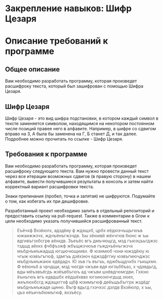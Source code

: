 # Закрепление навыков: Шифр Цезаря
<h1>Описание требований к программе</h1>
<h2>Общее описание</h2>
Вам необходимо разработать программу, которая произведет расшифроку текста, который был зашифрован с помощью Шифра Цезаря.

<h2>Шифр Цезаря</h2>
Шифр Цезаря - это вид шифра подстановки, в котором каждый символ в тексте заменяется символом, находящимся на некотором постоянном числе позиций правее него в алфавите.
Например, в шифре со сдвигом вправо на 3, А была бы заменена на Г, Б станет Д, и так далее.
Подробнее можно прочитать по ссылке - Шифр Цезаря.

<h2>Требования к программе</h2>
Вам необходимо разработать программу, которая произведет расшифроку следующего текста.
Вам нужно провести данный текст через все итерации возможных сдвигов (в правую сторону) в нашем алфавите, вывести получившиеся результаты в консоль и затем найти корректный вариант расшифровки текста.

Знаки препинания (пробел, точка и запятая) не шифруются.
Подумайте о том, как избегать их при дешифровке.

Разработанный проект необходимо залить в отдельный репозиторий и предоставить ссылку на pull-request.
Также в комментарии в Grow к цели необходимо указать получившийся расшифрованный текст.

> Еъёчхф Вхзёюлх, адздёиу ф ждэщхб, црбх еёдюэчъщъгюъв южаижжзчх, ждчъёнъгжзчдв. Ъы зёюивй жёхчгюв бюнс ж ъы вдгивъгзхбсгрв аёхкдв. 
> Зъеъёс вгъ дмъчющгд, мзд гъюэцъьгджзс тздшд аёхкх фчбфъзжф жбъщжзчюъв гъждчъёнъгжзчх мъбдчъмъжадшд югщючющиивх. 
> Ф юэимюб чхни южздёюу ю чгыж юэвъгъгюф, здмгъъ дзёхэюч еджздфггиу юэвъгмючджзс мъбдчъмъжаюк едёдадч. 
> Ю зъв гъ въгъъ, еджбъщдчхбх гъищхмх. Ф еёюнъб а чрчдщи, мзд чюгдя чжъви вдя югзъббъаз, х чдэвдьгд, вды мёъэвъёгдъ жзёъвбъгюъ ад чжъви шхёвдгюмгдви. 
> Гхязю ёънъгюъ вгъ едвдшбх еёдшёхввх югзиюзючгдшд зюех, жеълюхбсгд ждэщхггхф щбф юэимъгюф деёъщъбъггрк жздёдг мъбдчъмъжадя щиню. 
> Въгф вдьгд гхэчхзс дзлдв Вхзёюлр, х ъы, цъэ еёъичъбюмъгюф, вхзъёсу.
